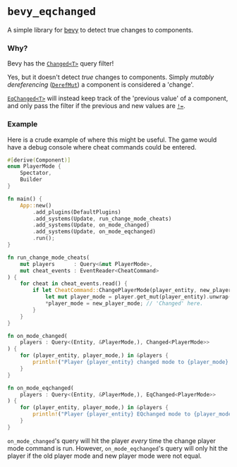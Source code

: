 # `bevy_eqchanged`
A simple library for [bevy](https://github.com/bevyengine/bevy) to detect true changes to components.


### Why?
Bevy has the [`Changed<T>`](https://docs.rs/bevy_ecs/latest/bevy_ecs/query/struct.Changed.html) query filter!

Yes, but it doesn't detect *true* changes to components.
Simply *mutably dereferencing* ([`DerefMut`](https://doc.rust-lang.org/nightly/core/ops/deref/trait.DerefMut.html))
 a component is considered a 'change'.

[`EqChanged<T>`](https://docs.rs/bevy_eqchanged/latest/bevy_eqchanged/struct.EqChanged.html) will instead keep
 track of the 'previous value' of a component, and only pass the filter if the previous and new values are
 [`!=`](https://doc.rust-lang.org/stable/std/cmp/trait.PartialEq.html#method.ne).


### Example
Here is a crude example of where this might be useful.
The game would have a debug console where cheat commands could be entered.
```rust
#[derive(Component)]
enum PlayerMode {
    Spectator,
    Builder
}

fn main() {
    App::new()
        .add_plugins(DefaultPlugins)
        .add_systems(Update, run_change_mode_cheats)
        .add_systems(Update, on_mode_changed)
        .add_systems(Update, on_mode_eqchanged)
        .run();
}

fn run_change_mode_cheats(
    mut players      : Query<&mut PlayerMode>,
    mut cheat_events : EventReader<CheatCommand>
) {
    for cheat in cheat_events.read() {
        if let CheatCommand::ChangePlayerMode(player_entity, new_player_mode) = command {
            let mut player_mode = player.get_mut(player_entity).unwrap();
            *player_mode = new_player_mode; // 'Changed' here.
        }
    }
}

fn on_mode_changed(
    players : Query<(Entity, &PlayerMode,), Changed<PlayerMode>>
) {
    for (player_entity, player_mode,) in &players {
        println!("Player {player_entity} changed mode to {player_mode}.");
    }
}

fn on_mode_eqchanged(
    players : Query<(Entity, &PlayerMode,), EqChanged<PlayerMode>>
) {
    for (player_entity, player_mode,) in &players {
        println!("Player {player_entity} EQchanged mode to {player_mode}.");
    }
}
```
`on_mode_changed`'s query will hit the player *every* time the change player mode command is run.
However, `on_mode_eqchanged`'s query will only hit the player if the old player mode and new player mode were not equal.

